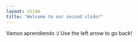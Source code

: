 ```yaml
---
layout: slide
title: "Welcome to our second slide!"
---
```

Vamos aprendiendo :)
Use the left arrow to go back!